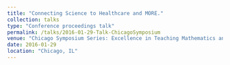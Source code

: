 ```yaml
---
title: "Connecting Science to Healthcare and MORE."
collection: talks
type: "Conference proceedings talk"
permalink: /talks/2016-01-29-Talk-ChicagoSymposium
venue: "Chicago Symposium Series: Excellence in Teaching Mathematics and Science: Research and Practice. , University of Illinois at Chicago"
date: 2016-01-29
location: "Chicago, IL"
---
```



